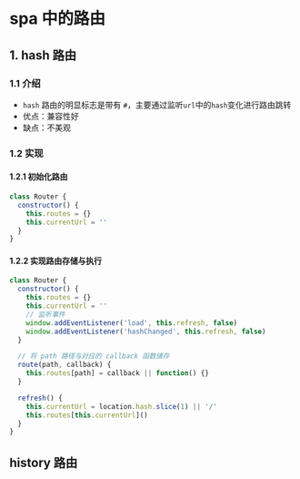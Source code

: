 # spa 中的路由

## 1. hash 路由

### 1.1 介绍

- `hash` 路由的明显标志是带有 `#`，主要通过监听`url`中的`hash`变化进行路由跳转
- 优点：兼容性好
- 缺点：不美观

### 1.2 实现

#### 1.2.1 初始化路由

```js
class Router {
  constructor() {
    this.routes = {}
    this.currentUrl = ''
  }
}
```

#### 1.2.2 实现路由存储与执行

```js
class Router {
  constructor() {
    this.routes = {}
    this.currentUrl = ''
    // 监听事件
    window.addEventListener('load', this.refresh, false)
    window.addEventListener('hashChanged', this.refresh, false)
  }

  // 将 path 路径与对应的 callback 函数储存
  route(path, callback) {
    this.routes[path] = callback || function() {}
  }

  refresh() {
    this.currentUrl = location.hash.slice(1) || '/'
    this.routes[this.currentUrl]()
  }
}
```

## history 路由
